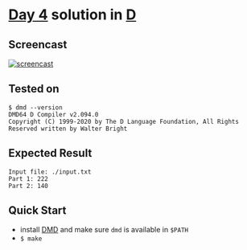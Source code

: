 # [Day 4](https://adventofcode.com/2020/day/4) solution in [D](https://dlang.org/)

## Screencast

[![screencast](http://i3.ytimg.com/vi/cvvNfuS4BwI/hqdefault.jpg)](https://www.youtube.com/watch?v=cvvNfuS4BwI&list=PLpM-Dvs8t0Vba3v-9lweHuomr0DPhdX6P&t=755s)

## Tested on

```console
$ dmd --version
DMD64 D Compiler v2.094.0
Copyright (C) 1999-2020 by The D Language Foundation, All Rights Reserved written by Walter Bright
```

## Expected Result

```console
Input file: ./input.txt
Part 1: 222
Part 2: 140
```

## Quick Start

- install [DMD](https://dlang.org/download.html#dmd) and make sure `dmd` is available in `$PATH`
- `$ make`

